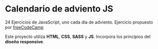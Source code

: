 # Calendario de adviento JS

24 Ejercicios de JavaScript, uno cada día de adviento. Ejercicio propuesto por [freeCodeCamp](https://www.freecodecamp.org/news/introducing-24-days-of-javascriptmas/)

Este proyecto utiliza **HTML**, **CSS**, **SASS** y **JS**. Incorpora los principios del **diseño responsive**.

